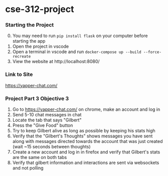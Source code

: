 # cse-312-project

### Starting the Project
0. You may need to run `pip install flask` on your computer before starting the app
1. Open the project in vscode
2. Open a terminal in vscode and run `docker-compose up --build --force-recreate`
3. View the website at http://localhost:8080/

### Link to Site
https://yapper-chat.com/

### Project Part 3 Objective 3
1. Go to https://yapper-chat.com/ on chrome, make an account and log in
2. Send 5-10 chat messages in chat
3. Locate the tab that says "Gilbert"
4. Press the "Give Food" button
5. Try to keep Gilbert alive as long as possible by keeping his stats high
6. Verify that the "Gilbert's Thoughts" shows messages you have sent along with messages directed towards the account that was just created (wait ~15 seconds between thoughts)
7. Create a new account and log in in firefox and verify that Gilbert's stats are the same on both tabs
8. Verify that gilbert information and interactions are sent via websockets and not polling
